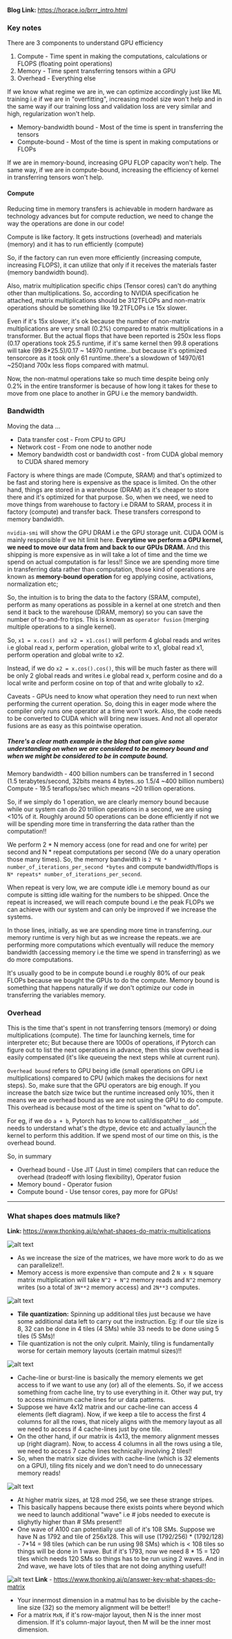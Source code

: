 <b>Blog Link: </b> https://horace.io/brrr_intro.html

### Key notes

There are 3 components to understand GPU efficiency
1. Compute - Time spent in making the computations, calculations or FLOPS (floating point operations)
2. Memory - Time spent transferring tensors within a GPU
3. Overhead - Everything else

If we know what regime we are in, we can optimize accordingly just like ML training i.e if we are in "overfitting", increasing model size won't help and in the same way if our training loss and validation loss are very similar and high, regularization won't help.

- Memory-bandwidth bound - Most of the time is spent in transferring the tensors
- Compute-bound - Most of the time is spent in making computations or FLOPs

If we are in memory-bound, increasing GPU FLOP capacity won't help. The same way, if we are in compute-bound, increasing the efficiency of kernel in transferring tensors won't help.

#### Compute
Reducing time in memory transfers is achievable in modern hardware as technology advances but for compute reduction, we need to change the way the operations are done in our code!

Compute is like factory. It gets instructions (overhead) and materials (memory) and it has to run efficiently (compute)

So, if the factory can run even more efficiently (increasing compute, increasing FLOPS), it can utilize that only if it receives the materials faster (memory bandwidth bound).

Also, matrix multiplication specific chips (Tensor cores) can't do anything other than multiplications. So, according to NVIDIA specification he attached, matrix multiplications should be 312TFLOPs and non-matrix operations should be something like 19.2TFLOPs i.e 15x slower.

Even if it's 15x slower, it's ok because the number of non-matrix multiplications are very small (0.2%) compared to matrix multiplications in a transformer. But the actual flops that have been reported is 250x less flops (0.17 operations took 25.5 runtime, if it's same kernel then 99.8 operations will take (99.8*25.5)/0.17 ~ 14970 runtime...but because it's optimized tensorcore as it took only 61 runtime..there's a slowdown of 14970/61 ~250)and 700x less flops compared with matmul. 

Now, the non-matmul operations take so much time despite being only 0.2% in the entire transformer is because of how long it takes for these to move from one place to another in GPU i.e the memory bandwidth.

### Bandwidth

Moving the data  ...

- Data transfer cost - From CPU to GPU
- Network cost - From one node to another node
- Memory bandwidth cost or bandwidth cost - from CUDA global memory to CUDA shared memory

Factory is where things are made (Compute, SRAM) and that's optimized to be fast and storing here is expensive as the space is limited. On the other hand, things are stored in a warehouse (DRAM) as it's cheaper to store there and it's optimized for that purpose. So, when we need, we need to move things from warehouse to factory i.e DRAM to SRAM, process it in factory (compute) and transfer back. These transfers correspond to memory bandwidth.

`nvidia-smi` will show the GPU DRAM i.e the GPU storage unit. CUDA OOM is mainly responsible if we hit limit here. <b>Everytime we perform a GPU kernel, we need to move our data from and back to our GPUs DRAM.</b> And this shipping is more expensive as in will take a lot of time and the time we spend on actual computation is far less!! Since we are spending more time in transferring data rather than computation, those kind of operations are known as <b>memory-bound operation</b> for eg applying cosine, activations, normalization etc;

So, the intuition is to bring the data to the factory (SRAM, compute), perform as many operations as possible in a kernel at one stretch and then send it back to the warehouse (DRAM, memory) so you can save the number of to-and-fro trips. This is known as `operator fusion` (merging multiple operations to a single kernel).

So, ```x1 = x.cos() and x2 = x1.cos()``` will perform 4 global reads and writes i.e global read x, perform operation, global write to x1, global read x1, perform operation and global write to x2.

Instead, if we do ```x2 = x.cos().cos()```, this will be much faster as there will be only 2 global reads and writes i.e global read x, perform cosine and do a local write and perform cosine on top of that and write globally to x2.

Caveats - GPUs need to know what operation they need to run next when performing the current operation. So, doing this in eager mode where the compiler only runs one operator at a time won't work. Also, the code needs to be converted to CUDA which will bring new issues. And not all operator fusions are as easy as this pointwise operation.

##### There's a clear math example in the blog that can give some understanding on when we are considered to be memory bound and when we might be considered to be in compute bound.

Memory bandwidth - 400 billion numbers can be transferred in 1 second (1.5 terabytes/second, 32bits means 4 bytes..so 1.5/4 ~400 billion numbers)
Compute - 19.5 teraflops/sec which means ~20 trillion operations.

So, if we simply do 1 operation, we are clearly memory bound because while our system can do 20 trillion operations in a second, we are using <10% of it. Roughly around 50 operations can be done efficiently if not we will be spending more time in transferring the data rather than the computation!!

We perform 2 * N memory access (one for read and one for write) per second and N * repeat computations per second (We do a unary operation those many times). So, the memory bandwidth is `2 *N * number_of_iterations_per_second *bytes` and compute bandwidth/flops is `N* repeats* number_of_iterations_per_second`.

When repeat is very low, we are compute idle i.e memory bound as our compute is sitting idle waiting for the numbers to be shipped. Once the repeat is increased, we will reach compute bound i.e the peak FLOPs we can achieve with our system and can only be improved if we increase the systems.

In those lines, initially, as we are spending more time in transferring..our memory runtime is very high but as we increase the repeats..we are performing more computations which eventually will reduce the memory bandwidth (accessing memory i.e the time we spend in transferring) as we do more computations.

It's usually good to be in compute bound i.e roughly 80% of our peak FLOPs because we bought the GPUs to do the compute. Memory bound is something that happens naturally if we don't optimize our code in transferring the variables memory.

### Overhead
This is the time that's spent in not transferring tensors (memory) or doing multiplications (compute). The time for launching kernels, time for interpreter etc; But because there are 1000s of operations, if Pytorch can figure out to list the next operations in advance, then this slow overhead is easily compensated (it's like queueing the next steps while at current run). 

`Overhead bound` refers to GPU being idle (small operations on GPU i.e multiplications) compared to CPU (which makes the decisions for next steps). So, make sure that the GPU operators are big enough. If you increase the batch size twice but the runtime increased only 10%, then it means we are overhead bound as we are not using the GPU to do compute. This overhead is because most of the time is spent on "what to do".

For eg, if we do `a + b`, Pytorch has to know to call/dispatcher `__add__`, needs to understand what's the dtype, device etc and actually launch the kernel to perform this addition. If we spend most of our time on this, is the overhead bound. 

So, in summary
- Overhead bound - Use JIT (Just in time) compilers that can reduce the overhead (tradeoff with losing flexibility), Operator fusion
- Memory bound - Operator fusion
- Compute bound - Use tensor cores, pay more for GPUs!

---
### **What shapes does matmuls like?**
<b> Link: </b> https://www.thonking.ai/p/what-shapes-do-matrix-multiplications 

![alt text](gpus_go_brr_assets/weird_plot.webp) 

- As we increase the size of the matrices, we have more work to do as we can parallelize!!.
- Memory access is more expensive than compute and 2 `N x N` square matrix multiplication will take `N^2 + N^2` memory reads and `N^2` memory writes (so a total of `3N**2` memory access) and `2N**3` computes. 

![alt text](gpus_go_brr_assets/tiling.webp)
- **Tile quantization:** Spinning up additional tiles just because we have some additional data left to carry out the instruction. Eg: if our tile size is 8, 32 can be done in 4 tiles (4 SMs) while 33 needs to be done using 5 tiles (5 SMs)! 
- Tile quantization is not the only culprit. Mainly, tiling is fundamentally worse for certain memory layouts (certain matmul sizes)!!

![alt text](gpus_go_brr_assets/cache_line.png)
- Cache-line or burst-line is basically the memory elements we get access to if we want to use any (or) all of the elements. So, if we access something from cache line, try to use everything in it. Other way put, try to access minimum cache lines for ur data patterns.
- Suppose we have 4x12 matrix and our cache-line can access 4 elements (left diagram). Now, if we keep a tile to access the first 4 columns for all the rows, that nicely aligns with the memory layout as all we need to access if 4 cache-lines just by one tile. 
- On the other hand, if our matrix is 4x13, the memory alignment messes up (right diagram). Now, to access 4 columns in all the rows using a tile, we need to access 7 cache lines technically involving 2 tiles!!
- So, when the matrix size divides with cache-line (which is 32 elements on a GPU), tiling fits nicely and we don't need to do unnecessary memory reads! 

![alt text](gpus_go_brr_assets/wave_quantization.png)
- At higher matrix sizes, at 128 mod 256, we see these strange stripes.
- This basically happens because there exists points where beyond which we need to launch additional "wave" i.e # jobs needed to execute is slighytly higher than # SMs present!!
- One wave of A100 can potentially use all of it's 108 SMs. Suppose we have N as 1792 and tile of 256x128. This will use (1792/256) * (1792/128) - 7*14 = 98 tiles (which can be run using 98 SMs) which is < 108 tiles so things will be done in 1 wave. But if it's 1793, now we need 8 * 15 = 120 tiles which needs 120 SMs so things has to be run using 2 waves. And in 2nd wave, we have lots of tiles that are not doing anything useful!!

![alt text](gpus_go_brr_assets/innermost_dim.png)
**Link** - https://www.thonking.ai/p/answer-key-what-shapes-do-matrix 

- Your innermost dimension in a matmul has to be divisible by the cache-line size (32) so the memory alignment will be better!!
- For a matrix `MxN`, if it's row-major layout, then N is the inner most dimension. If it's column-major layout, then M will be the inner most dimension. 
